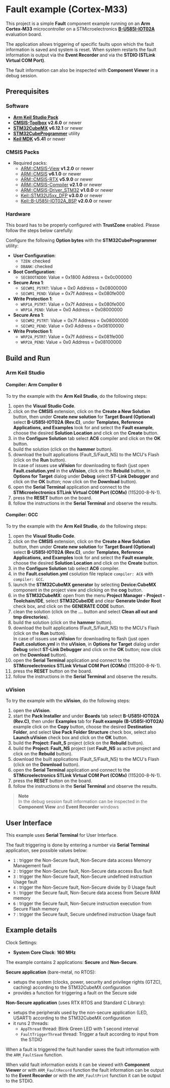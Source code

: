 # Fault example (Cortex-M33)

This project is a simple **Fault** component example running on an **Arm Cortex-M33** microcontroller
on a STMicroelectronics [**B-U585I-IOT02A**](https://www.st.com/en/evaluation-tools/b-u585i-iot02a.html) evaluation board.

The application allows triggering of specific faults upon which the fault information is saved and system is reset.
When system restarts the fault information is output via the **Event Recorder** and via the **STDIO (STLink Virtual COM Port)**.

The fault information can also be inspected with **Component Viewer** in a debug session.

## Prerequisites

### Software

- [**Arm Keil Studio Pack**](https://marketplace.visualstudio.com/items?itemName=Arm.keil-studio-pack)
- [**CMSIS-Toolbox**](https://github.com/Open-CMSIS-Pack/cmsis-toolbox/releases) **v2.6.0** or newer
- [**STM32CubeMX**](https://www.st.com/en/development-tools/stm32cubemx.html) **v6.12.1** or newer
- [**STM32CubeProgrammer**](https://www.st.com/en/development-tools/stm32cubeprog.html) utility
- [**Keil MDK**](https://developer.arm.com/Tools%20and%20Software/Keil%20MDK) **v5.41** or newer

### CMSIS Packs

- Required packs:
  - [ARM::CMSIS-View](https://www.keil.arm.com/packs/cmsis-view-arm/versions/) **v1.2.0** or newer
  - [ARM::CMSIS](https://www.keil.arm.com/packs/cmsis-arm/overview/) **v6.1.0** or newer
  - [ARM::CMSIS-RTX](https://www.keil.arm.com/packs/cmsis-rtx-arm/versions/) **v5.9.0** or newer
  - [ARM::CMSIS-Compiler](https://www.keil.arm.com/packs/cmsis-compiler-arm/versions/) **v2.1.0** or newer
  - [ARM::CMSIS-Driver_STM32](https://www.keil.arm.com/packs/cmsis-driver_stm32-arm/overview/) **v1.0.0** or newer
  - [Keil::STM32U5xx_DFP](https://www.keil.arm.com/packs/stm32u5xx_dfp-keil/overview/) **v3.0.0** or newer
  - [Keil::B-U585I-IOT02A_BSP](https://www.keil.arm.com/packs/b-u585i-iot02a_bsp-keil/overview/) **v2.0.0** or newer

### Hardware

This board has to be properly configured with **TrustZone** enabled. Please follow the steps below carefully:

Configure the following **Option bytes** with the **STM32CubeProgrammer** utility:

- **User Configuration**:
  - `TZEN`: checked
  - `DBANK`: checked
- **Boot Configuration**:
  - `SECBOOTADD0`:  Value = 0x1800 Address = 0x0c000000
- **Secure Area 1**:
  - `SECWM1_PSTRT`: Value = 0x0    Address = 0x08000000
  - `SECWM1_PEND`:  Value = 0x7f   Address = 0x080fe000
- **Write Protection 1**:
  - `WRP1A_PSTRT`:  Value = 0x7f   Address = 0x080fe000
  - `WRP1A_PEND`:   Value = 0x0    Address = 0x08000000
- **Secure Area 1**:
  - `SECWM2_PSTRT`: Value = 0x7f   Address = 0x08000000
  - `SECWM2_PEND`:  Value = 0x0    Address = 0x08100000
- **Write Protection 1**:
  - `WRP2A_PSTRT`:  Value = 0x7f   Address = 0x081fe000
  - `WRP2A_PEND`:   Value = 0x0    Address = 0x08100000

## Build and Run

### Arm Keil Studio

#### Compiler: Arm Compiler 6

To try the example with the **Arm Keil Studio**, do the following steps:

 1. open the **Visual Studio Code**.
 2. click on the **CMSIS** extension, click on the **Create a New Solution** button, then under **Create new solution** for
    **Target Board (Optional)** select **B-U585I-IOT02A (Rev.C)**, under **Templates, Reference Applications, and Examples**
    look for and select the **Fault example**, choose the desired **Solution Location** and click on the **Create** button.
 3. in the **Configure Solution** tab select **AC6** compiler and click on the **OK** button.
 4. build the solution (click on the **hammer** button).
 5. download the built applications (Fault_S/Fault_NS) to the MCU's Flash (click on the **Run** button).  
    In case of issues use **uVision** for downloading to flash (just open **Fault.csolution.yml** in the **uVision**, click on the **Rebuild** button,
    in **Options for Target** dialog under **Debug** select **ST-Link Debugger** and click on the **OK** button; now click on the **Download** button).
 6. open the **Serial Terminal** application and connect to the **STMicroelectronics STLink Virtual COM Port (COMx)** (115200-8-N-1).
 7. press the **RESET** button on the board.
 8. follow the instructions in the **Serial Terminal** and observe the results.

#### Compiler: GCC

To try the example with the **Arm Keil Studio**, do the following steps:

 1. open the **Visual Studio Code**.
 2. click on the **CMSIS** extension, click on the **Create a New Solution** button, then under **Create new solution** for
    **Target Board (Optional)** select **B-U585I-IOT02A (Rev.C)**, under **Templates, Reference Applications, and Examples**
    look for and select the **Fault example**, choose the desired **Solution Location** and click on the **Create** button.
 3. in the **Configure Solution** tab select **AC6** compiler.
 4. in the **Fault.csolution.yml** csolution file replace `compiler: AC6` with `compiler: GCC`.
 5. launch the **STM32CubeMX generator** by selecting **Device:CubeMX** component in the project view and clicking on the **cog** button.
 6. in the **STM32CubeMX**: open from the menu **Project Manager - Project - Toolchain/IDE**,
    select **STM32CubeIDE** and clear **Generate Under Root** check box, and click on the **GENERATE CODE** button.
 7. clean the solution (click on the **...** button and select **Clean all out and tmp directories**).
 8. build the solution (click on the **hammer** button).
 9. download the built applications (Fault_S/Fault_NS) to the MCU's Flash (click on the **Run** button).  
    In case of issues use **uVision** for downloading to flash (just open **Fault.csolution.yml** in the **uVision**,
    in **Options for Target** dialog under **Debug** select **ST-Link Debugger** and click on the **OK** button; now click on the **Download** button).
 10. open the **Serial Terminal** application and connect to the **STMicroelectronics STLink Virtual COM Port (COMx)** (115200-8-N-1).
 11. press the **RESET** button on the board.
 12. follow the instructions in the **Serial Terminal** and observe the results.

### uVision

To try the example with the **uVision**, do the following steps:

 1. open the **uVision**.
 2. start the **Pack Installer** and under **Boards** tab select **B-U585I-IOT02A (Rev.C)**, then under **Examples** tab
    for **Fault example (B-U585I-IOT02A)** example click on the **Copy** button, choose the desired **Destination Folder**, and
    select **Use Pack Folder Structure** check box, select also **Launch uVision** check box and click on the **OK** button.
 3. build the **Project: Fault_S** project (click on the **Rebuild** button).
 4. build the **Project: Fault_NS** project (set **Fault_NS** as active project and click on the **Rebuild** button).
 5. download the built applications (Fault_S/Fault_NS) to the MCU's Flash (click on the **Download** button).
 6. open the **Serial Terminal** application and connect to the **STMicroelectronics STLink Virtual COM Port (COMx)** (115200-8-N-1).
 7. press the **RESET** button on the board.
 8. follow the instructions in the **Serial Terminal** and observe the results.

> **Note**  
> In the debug session fault information can be inspected in the **Component View** and **Event Recorder** windows

## User Interface

This example uses **Serial Terminal** for User Interface.

The fault triggering is done by entering a number via **Serial Terminal** application, see possible values below:

- `1` : trigger the Non-Secure fault, Non-Secure data access Memory Management fault
- `2` : trigger the Non-Secure fault, Non-Secure data access Bus fault
- `3` : trigger the Non-Secure fault, Non-Secure undefined instruction Usage fault
- `4` : trigger the Non-Secure fault, Non-Secure divide by 0 Usage fault
- `5` : trigger the Secure fault, Non-Secure data access from Secure RAM memory
- `6` : trigger the Secure fault, Non-Secure instruction execution from Secure Flash memory
- `7` : trigger the Secure fault, Secure undefined instruction Usage fault

## Example details

Clock Settings:

- **System Core Clock**: **160 MHz**

The example contains 2 applications: **Secure** and **Non-Secure**.

**Secure application** (bare-metal, no RTOS):

- setups the system (clocks, power, security and privilege rights (GTZC), caching) according to the STM32CubeMX configuration
- provides a function for triggering a fault on the Secure side

**Non-Secure application** (uses RTX RTOS and Standard C Library):

- setups the peripherals used by the non-secure application (LED, USART1) according to the STM32CubeMX configuration
- it runs 2 threads:
  - `AppThread` thread: Blink Green LED with 1 second interval
  - `FaultTriggerThread` thread: Trigger a fault according to input from the STDIO

When a fault is triggered the fault handler saves the fault information with the `ARM_FaultSave` function.

When valid fault information exists it can be viewed with **Component Viewer** or with `ARM_FaultRecord` function the fault information
can be output to the **Event Recorder** or with the `ARM_FaultPrint` function it can be output to the STDIO.
